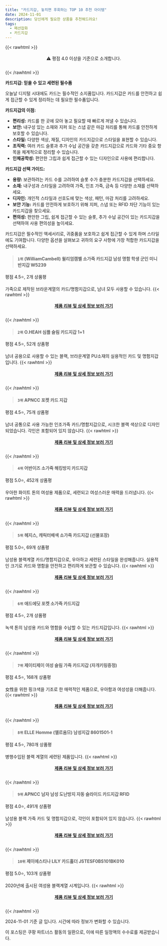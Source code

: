 ```yaml
---
title: "카드지갑, 놓치면 후회하는 TOP 10 추천 아이템"
date: 2024-11-01
description: 당신에게 필요한 상품을 추천해드려요!
tags:
  - 패션잡화
  - 카드지갑
---
```

{{< rawhtml >}}<div class="toc" style="text-align: center; height: 50px; line-height: 2;">  <p>⚠️ 평점 4.0 이상을 기준으로 소개합니다.<br></p></div> {{< /rawhtml >}}

**카드지갑: 믿을 수 있고 세련된 필수품**

오늘날 디지털 시대에도 카드는 필수적인 소지품입니다. 카드지갑은 카드를 안전하고 쉽게 접근할 수 있게 정리하는 데 필요한 필수품입니다.

**카드지갑의 이점:**

* **편리성:** 카드를 한 곳에 모아 놓고 필요할 때 빠르게 꺼낼 수 있습니다.
* **보안:** 내구성 있는 소재와 지퍼 또는 스냅 같은 마감 처리를 통해 카드를 안전하게 보호할 수 있습니다.
* **스타일:** 다양한 색상, 재질, 디자인의 카드지갑으로 스타일을 표현할 수 있습니다.
* **조직력:** 여러 카드 슬롯과 추가 수납 공간을 갖춘 카드지갑으로 카드와 기타 중요 항목을 체계적으로 정리할 수 있습니다.
* **인체공학성:** 편안한 그립과 쉽게 접근할 수 있는 디자인으로 사용에 편리합니다.

**카드지갑 선택 가이드:**

* **용량:** 보관하려는 카드 수를 고려하여 슬롯 수가 충분한 카드지갑을 선택하세요.
* **소재:** 내구성과 스타일을 고려하여 가죽, 인조 가죽, 금속 등 다양한 소재를 선택하세요.
* **디자인:** 개인적 스타일과 선호도에 맞는 색상, 패턴, 마감 처리를 고려하세요.
* **보안 기능:** 카드를 안전하게 보호하기 위해 지퍼, 스냅 또는 RFID 차단 기능이 있는 카드지갑을 찾으세요.
* **편의성:** 편안한 그립, 쉽게 접근할 수 있는 슬롯, 추가 수납 공간이 있는 카드지갑을 선택하여 사용 편의성을 높이세요.

카드지갑은 필수적인 액세서리로, 귀중품을 보호하고 쉽게 접근할 수 있게 하며 스타일에도 기여합니다. 다양한 옵션을 살펴보고 귀하의 요구 사항에 가장 적합한 카드지갑을 선택하세요.


>#### `1위` (WilliamCambell) 윌리엄캠벨 소가죽 카드지갑 남성 명함 학생 군인 미니 반지갑 W5239
평점 4.5⭐, 2개 상품평

가죽으로 제작된 브라운계열의 카드/명함지갑으로, 남녀 모두 사용할 수 있습니다.
{{< rawhtml >}}<div class="toc" style="text-align: center; height: 50px; line-height: 2;"><p><b><a href="https://link.coupang.com/re/AFFSDP?lptag=AF5033054&pageKey=8326831682&itemId=24038141271&vendorItemId=91083093259&traceid=V0-153-996d8fa933368c4b&clickBeacon=9a475c30-97fe-11ef-9138-38c119a4343b%7E3&requestid=20241101120843731217648052&token=31850C%7CMIXED">제품 리뷰 및 상세 정보 보러 가기</a></b><br></p> </div>{{< /rawhtml >}}

>#### `2위` O.HEAH 심플 슬림 카드지갑 1+1
평점 4.5⭐, 52개 상품평

남녀 공용으로 사용할 수 있는 블랙, 브라운계열 PU소재의 실용적인 카드 및 명함지갑입니다.
{{< rawhtml >}}<div class="toc" style="text-align: center; height: 50px; line-height: 2;"><p><b><a href="https://link.coupang.com/re/AFFSDP?lptag=AF5033054&pageKey=8265118839&itemId=23814423053&vendorItemId=90838198261&traceid=V0-153-08e82b303537756f&requestid=20241101120843731217648052&token=31850C%7CMIXED">제품 리뷰 및 상세 정보 보러 가기</a></b><br></p> </div>{{< /rawhtml >}}

>#### `3위` APNCC 포켓 카드 지갑
평점 4.5⭐, 75개 상품평

남녀 공통으로 사용 가능한 인조가죽 카드/명함지갑으로, 시크한 블랙 색상으로 디자인되었습니다. 각인은 포함되어 있지 않습니다.
{{< rawhtml >}}<div class="toc" style="text-align: center; height: 50px; line-height: 2;"><p><b><a href="https://link.coupang.com/re/AFFSDP?lptag=AF5033054&pageKey=7663500905&itemId=20423145504&vendorItemId=87534418240&traceid=V0-153-4a373d8bfbb24e67&requestid=20241101120843731217648052&token=31850C%7CMIXED">제품 리뷰 및 상세 정보 보러 가기</a></b><br></p> </div>{{< /rawhtml >}}

>#### `4위` 어반이즈 소가죽 해킹방지 카드지갑
평점 5.0⭐, 452개 상품평

우아한 화이트 톤의 여성용 제품으로, 세련되고 여성스러운 매력을 드러냅니다.
{{< rawhtml >}}<div class="toc" style="text-align: center; height: 50px; line-height: 2;"><p><b><a href="https://link.coupang.com/re/AFFSDP?lptag=AF5033054&pageKey=7951190405&itemId=21946598978&vendorItemId=88994461711&traceid=V0-153-74d9de51369edaa5&clickBeacon=9a478340-97fe-11ef-8c6b-25643817b8ee%7E3&requestid=20241101120843731217648052&token=31850C%7CMIXED">제품 리뷰 및 상세 정보 보러 가기</a></b><br></p> </div>{{< /rawhtml >}}

>#### `5위` 헤지스, 캐릭터배색 소가죽 카드지갑 (선물포장)
평점 5.0⭐, 69개 상품평

남성용 블랙계열 카드/명함지갑으로, 우아하고 세련된 스타일을 완성해줍니다. 실용적인 크기로 카드와 명함을 안전하고 편리하게 보관할 수 있습니다.
{{< rawhtml >}}<div class="toc" style="text-align: center; height: 50px; line-height: 2;"><p><b><a href="https://link.coupang.com/re/AFFSDP?lptag=AF5033054&pageKey=7830015759&itemId=21293634266&vendorItemId=88353483821&traceid=V0-153-2202f27809d1684b&requestid=20241101120843731217648052&token=31850C%7CMIXED">제품 리뷰 및 상세 정보 보러 가기</a></b><br></p> </div>{{< /rawhtml >}}

>#### `6위` 애드에딧 포켓 소가죽 카드지갑
평점 4.5⭐, 2개 상품평

녹색 톤의 남성용 카드와 명함을 수납할 수 있는 카드지갑입니다.
{{< rawhtml >}}<div class="toc" style="text-align: center; height: 50px; line-height: 2;"><p><b><a href="https://link.coupang.com/re/AFFSDP?lptag=AF5033054&pageKey=7282617057&itemId=19380098416&vendorItemId=90993387433&traceid=V0-153-35dca0f5c20947a6&requestid=20241101120843731217648052&token=31850C%7CMIXED">제품 리뷰 및 상세 정보 보러 가기</a></b><br></p> </div>{{< /rawhtml >}}

>#### `7위` 제이티제이 여성 슬림 가죽 카드지갑 (자개키링증정)
평점 4.5⭐, 168개 상품평

女性을 위한 핑크색을 기조로 한 매력적인 제품으로, 우아함과 여성성을 더해줍니다.
{{< rawhtml >}}<div class="toc" style="text-align: center; height: 50px; line-height: 2;"><p><b><a href="https://link.coupang.com/re/AFFSDP?lptag=AF5033054&pageKey=7461152505&itemId=19447515254&vendorItemId=86558471431&traceid=V0-153-8576154b3370696a&requestid=20241101120843731217648052&token=31850C%7CMIXED">제품 리뷰 및 상세 정보 보러 가기</a></b><br></p> </div>{{< /rawhtml >}}

>#### `8위` ELLE Homme (엘르옴므) 남성지갑 8601501-1
평점 4.5⭐, 780개 상품평

병행수입된 블랙 계열의 세련된 제품입니다.
{{< rawhtml >}}<div class="toc" style="text-align: center; height: 50px; line-height: 2;"><p><b><a href="https://link.coupang.com/re/AFFSDP?lptag=AF5033054&pageKey=7109306517&itemId=17768228399&vendorItemId=85812809181&traceid=V0-153-c6dfe2a0d58b7a38&clickBeacon=9a478340-97fe-11ef-b5ab-99898a2e2e6f%7E3&requestid=20241101120843731217648052&token=31850C%7CMIXED">제품 리뷰 및 상세 정보 보러 가기</a></b><br></p> </div>{{< /rawhtml >}}

>#### `9위` APNCC 남자 남성 도난방지 자동 슬라이드 카드지갑 RFID
평점 4.0⭐, 491개 상품평

남성용 블랙 가죽 카드 및 명함지갑으로, 각인이 포함되어 있지 않습니다.
{{< rawhtml >}}<div class="toc" style="text-align: center; height: 50px; line-height: 2;"><p><b><a href="https://link.coupang.com/re/AFFSDP?lptag=AF5033054&pageKey=7663640471&itemId=22109750646&vendorItemId=87542517471&traceid=V0-153-64ed2664cdbf58a9&requestid=20241101120843731217648052&token=31850C%7CMIXED">제품 리뷰 및 상세 정보 보러 가기</a></b><br></p> </div>{{< /rawhtml >}}

>#### `10위` 제이에스티나 LILY 카드홀더 JSTESF0BS101BK010
평점 5.0⭐, 103개 상품평

2020년에 출시된 여성용 블랙계열 시계입니다.
{{< rawhtml >}}<div class="toc" style="text-align: center; height: 50px; line-height: 2;"><p><b><a href="https://link.coupang.com/re/AFFSDP?lptag=AF5033054&pageKey=4534708486&itemId=5481405725&vendorItemId=90915896173&traceid=V0-153-c7b34e303507e5c8&requestid=20241101120843731217648052&token=31850C%7CMIXED">제품 리뷰 및 상세 정보 보러 가기</a></b><br></p> </div>{{< /rawhtml >}}


2024-11-01 기준 글 입니다.
시간에 따라 정보가 변화할 수 있습니다.

이 포스팅은 쿠팡 파트너스 활동의 일환으로, 이에 따른 일정액의 수수료를 제공받습니다.